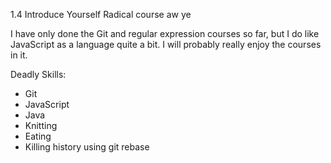 1.4 Introduce Yourself
  Radical course aw ye

  I have only done the Git and regular expression courses so far, but I do like JavaScript as a language quite a bit.  I will probably really enjoy the courses in it.

Deadly Skills:
  * Git
  * JavaScript
  * Java
  * Knitting
  * Eating
  * Killing history using git rebase

